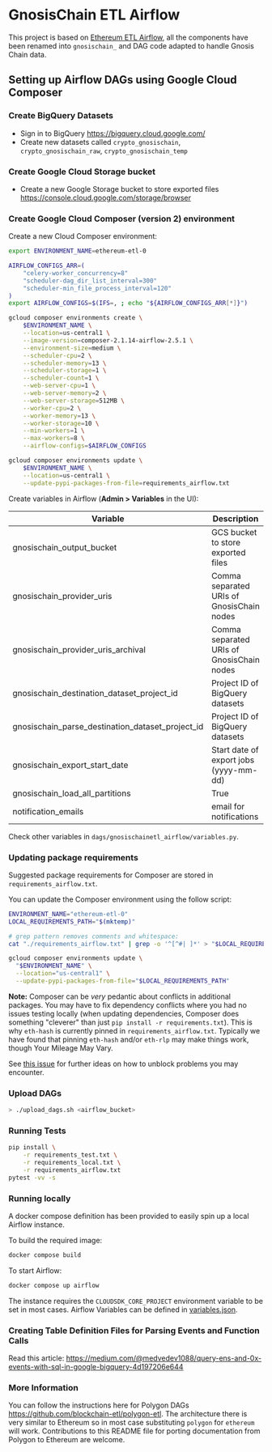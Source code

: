 # GnosisChain ETL Airflow

This project is based on [Ethereum ETL Airflow](https://github.com/blockchain-etl/ethereum-etl-airflow), all the components have been renamed into `gnosischain_` and DAG code adapted to handle Gnosis Chain data. 

## Setting up Airflow DAGs using Google Cloud Composer

### Create BigQuery Datasets

- Sign in to BigQuery https://bigquery.cloud.google.com/
- Create new datasets called `crypto_gnosischain`, `crypto_gnosischain_raw`, `crypto_gnosischain_temp`

### Create Google Cloud Storage bucket

- Create a new Google Storage bucket to store exported files https://console.cloud.google.com/storage/browser

### Create Google Cloud Composer (version 2) environment

Create a new Cloud Composer environment:

```bash
export ENVIRONMENT_NAME=ethereum-etl-0

AIRFLOW_CONFIGS_ARR=(
    "celery-worker_concurrency=8"
    "scheduler-dag_dir_list_interval=300"
    "scheduler-min_file_process_interval=120"
)
export AIRFLOW_CONFIGS=$(IFS=, ; echo "${AIRFLOW_CONFIGS_ARR[*]}")

gcloud composer environments create \
    $ENVIRONMENT_NAME \
    --location=us-central1 \
    --image-version=composer-2.1.14-airflow-2.5.1 \
    --environment-size=medium \
    --scheduler-cpu=2 \
    --scheduler-memory=13 \
    --scheduler-storage=1 \
    --scheduler-count=1 \
    --web-server-cpu=1 \
    --web-server-memory=2 \
    --web-server-storage=512MB \
    --worker-cpu=2 \
    --worker-memory=13 \
    --worker-storage=10 \
    --min-workers=1 \
    --max-workers=8 \
    --airflow-configs=$AIRFLOW_CONFIGS

gcloud composer environments update \
    $ENVIRONMENT_NAME \
    --location=us-central1 \
    --update-pypi-packages-from-file=requirements_airflow.txt
```

Create variables in Airflow (**Admin > Variables** in the UI):

| Variable                                         | Description                                |
|--------------------------------------------------|--------------------------------------------|
| gnosischain_output_bucket                        | GCS bucket to store exported files         |
| gnosischain_provider_uris                        | Comma separated URIs of GnosisChain nodes  |
| gnosischain_provider_uris_archival               | Comma separated URIs of GnosisChain nodes  |
| gnosischain_destination_dataset_project_id       | Project ID of BigQuery datasets            |
| gnosischain_parse_destination_dataset_project_id | Project ID of BigQuery datasets            |
| gnosischain_export_start_date                    | Start date of export jobs (yyyy-mm-dd)     |
| gnosischain_load_all_partitions                  | True                                       |
| notification_emails                              | email for notifications                    |

Check other variables in `dags/gnosischainetl_airflow/variables.py`.

### Updating package requirements
Suggested package requirements for Composer are stored in `requirements_airflow.txt`.

You can update the Composer environment using the follow script:
```bash
ENVIRONMENT_NAME="ethereum-etl-0"
LOCAL_REQUIREMENTS_PATH="$(mktemp)"

# grep pattern removes comments and whitespace:
cat "./requirements_airflow.txt" | grep -o '^[^#| ]*' > "$LOCAL_REQUIREMENTS_PATH"

gcloud composer environments update \
  "$ENVIRONMENT_NAME" \
  --location="us-central1" \
  --update-pypi-packages-from-file="$LOCAL_REQUIREMENTS_PATH"
```

**Note:** Composer can be _very_ pedantic about conflicts in additional packages. You may have to fix dependency conflicts where you had no issues testing locally (when updating dependencies, Composer does something "cleverer" than just `pip install -r requirements.txt`). This is why `eth-hash` is currently pinned in `requirements_airflow.txt`. Typically we have found that pinning `eth-hash` and/or `eth-rlp` may make things work, though Your Mileage May Vary.

See [this issue](https://github.com/blockchain-etl/ethereum-etl-airflow/issues/481#issuecomment-1332878533) for further ideas on how to unblock problems you may encounter.

### Upload DAGs

```bash
> ./upload_dags.sh <airflow_bucket>
```

### Running Tests

```bash
pip install \
    -r requirements_test.txt \
    -r requirements_local.txt \
    -r requirements_airflow.txt
pytest -vv -s
```

### Running locally
A docker compose definition has been provided to easily spin up a local Airflow instance.

To build the required image:
```bash
docker compose build
```
To start Airflow:
```bash
docker compose up airflow
```

The instance requires the `CLOUDSDK_CORE_PROJECT` environment variable to be set in most cases. Airflow Variables can be defined in [variables.json](./docker/variables.json).

### Creating Table Definition Files for Parsing Events and Function Calls

Read this article: https://medium.com/@medvedev1088/query-ens-and-0x-events-with-sql-in-google-bigquery-4d197206e644

### More Information

You can follow the instructions here for Polygon DAGs https://github.com/blockchain-etl/polygon-etl. The architecture
there is very similar to Ethereum so in most case substituting `polygon` for `ethereum` will work. Contributions 
to this README file for porting documentation from Polygon to Ethereum are welcome.
